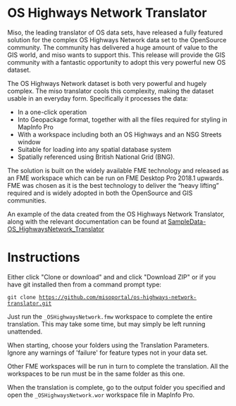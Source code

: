 # OS Highways Network Translator


Miso, the leading translator of OS data sets, have released a fully featured solution for the complex OS Highways Network data set to the OpenSource community. The community has delivered a huge amount of value to the GIS world, and miso wants to support this. 
This release will provide the GIS community with a fantastic opportunity to adopt this very powerful new OS dataset.

The OS Highways Network dataset is both very powerful and hugely complex.  The miso translator cools this complexity, making the dataset usable in an everyday form.  Specifically it processes the data:

<ul>
  <li>In a one-click operation</li>
  <li>Into Geopackage format, together with all the files required for styling in MapInfo Pro</li>
  <li>With a workspace including both an OS Highways and an NSG Streets window</li>
  <li>Suitable for loading into any spatial database system</li>
  <li>Spatially referenced using British National Grid (BNG).</li>
</ul>
The solution is built on the widely available FME technology and released as an FME workspace which can be run on FME Desktop Pro 2018.1 upwards.  FME was chosen as it is the best technology to deliver the “heavy lifting” required and is widely adopted in both the OpenSource and GIS communities. 

An example of the data created from the OS Highways Network Translator, along with the relevant documentation can be found at <a href="https://s3-eu-west-1.amazonaws.com/free.data/SampleData-OS_HighwaysNetwork_Translator.zip">SampleData-OS_HighwaysNetwork_Translator</a>

# Instructions

Either click "Clone or download" and and click "Download ZIP" or if you have git installed then from a command prompt type: 

<code>git clone https://github.com/misoportal/os-highways-network-translator.git</code>

Just run the <code>_OSHighwaysNetwork.fmw</code> workspace to complete the entire translation. This may take some time, but may simply be left running unattended.

When starting, choose your folders using the Translation Parameters. Ignore any warnings of 'failure' for  feature types not in your data set.

Other FME workspaces will be run in turn to complete the translation. All the workspaces to be run must be in the same folder as this one.

When the translation is complete, go to the output folder you specified and open the <code>_OSHighwaysNetwork.wor</code> workspace file in MapInfo Pro.
